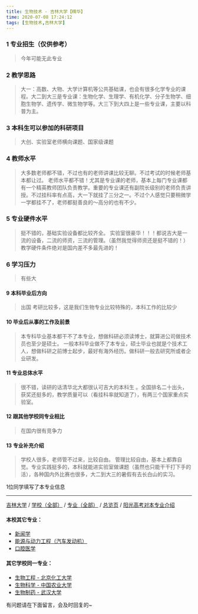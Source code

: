 ```yaml
---
title: 生物技术 - 吉林大学【精华】
time: 2020-07-08 17:24:12
tags: [生物技术,吉林大学]
---
```

### 1 专业招生（仅供参考）  
> 今年可能无此专业


### 2 教学思路
> 大一：高数、大物、大学计算机等公共基础课，也会有很多化学专业的课程。大二到大三是专业课：生物化学、生理学、有机化学、分子生物学、细胞生物学、遗传学、微生物学等。大三下到大四上是一些专业课，主要以科普为主。


### 3 本科生可以参加的科研项目
>  大创、实验室老师横向课题、国家级课题


### 4 教师水平
> 大多数老师都不错，不过也有的老师讲课比较无聊。不过考试的时候老师基本都让过。
老师水平都不错！尤其是专业课的老师，基本上每门专业课都有一个精英教师团队负责教学。重要的专业课还有副院长级别的老师负责讲授。不过挂科率有点高，大一下就挂了三分之一。不过个人感觉只要稍微学一学都挂不了，老师都挺善良的～高分的也有不少。


### 5 专业硬件水平
> 挺不错的，基础实验设备都比较齐全。
实验室很豪华！！！都说吉大是一流的设备，二流的师资，三流的管理。（虽然我觉得师资还是挺不错的！）教学硬件条件绝对是国内差不多最先进的！


### 6 学习压力
> 有些大



#### 9 本科毕业后方向
> 出国 考研比较多，这是我们生物专业比较特殊的，本科工作的比较少


#### 10 毕业后从事的工作及前景
> 本专科毕业基本都干不了本专业，想做科研必须读博士，就算进公司做技术员也至少是硕士。
一般本科毕业做不了本专业，硕士毕业也就是个技术工人，想做科研之前博士起步，最好有海外经历。做科研一般去研究所或者企业研发。


#### 11 专业总体水平
> 很不错，读研的话清华北大都很认可吉大的本科生
。全国排名二十出头，获奖还挺多的，教学质量可以（看挂科率就知道了），有两三个国家重点实验室。


#### 12 跟其他学校同专业相比
> 在国内很有竞争力


#### 13 专业补充介绍
> 学校人很多，老师管不过来，比较自由。
管理比较自由，基本上都靠自觉。专业实践挺多的，本科就能进实验室做课题（虽然也只能干干打下手的活），各种国内外比赛也很多，大二到大三的暑假有去长白山的实习。

1位同学填写了本专业信息
***
[吉林大学](https://univgo.github.io/2020/07/08/ae826c27bf7a) / [学校（全部）](https://univgo.github.io/2020/07/08/3efa6bcca419) / [专业（全部）](https://univgo.github.io/2020/07/08/2d4c6d3552c2) / [总览页](https://univgo.github.io/2020/07/08/445daeb4fa00) / [阳光高考对本专业介绍](http://gaokao.chsi.com.cn/sch/zyk/view.do?schId=73395092&specId=73383851)
#### 本校其它专业：
- [新闻学](https://univgo.github.io/2020/07/08/1297f09fee45)
- [能源与动力工程（汽车发动机）](https://univgo.github.io/2020/07/08/f0f5062075b3)
- [口腔医学](https://univgo.github.io/2020/07/08/7a83d0ecf99d)

#### 其它学校同一专业：
- [生物工程 - 北京化工大学](https://univgo.github.io/2020/07/08/14e12a0e6efb)
- [生物科学 - 中国农业大学](https://univgo.github.io/2020/07/08/e0a544629645)
- [生物制药 - 武汉大学](https://univgo.github.io/2020/07/08/425b77a69893)

有问题请在下面留言，会及时回复的~
